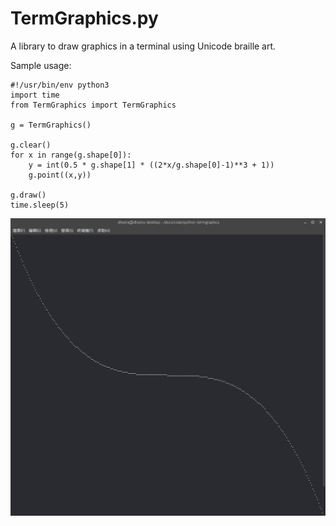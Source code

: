 # TermGraphics.py

A library to draw graphics in a terminal using Unicode braille art.

Sample usage:

```
#!/usr/bin/env python3
import time
from TermGraphics import TermGraphics

g = TermGraphics()

g.clear()
for x in range(g.shape[0]):
    y = int(0.5 * g.shape[1] * ((2*x/g.shape[0]-1)**3 + 1))
    g.point((x,y))

g.draw()
time.sleep(5)

```

![screenshot](/screenshot.png?raw=true "screenshot")

